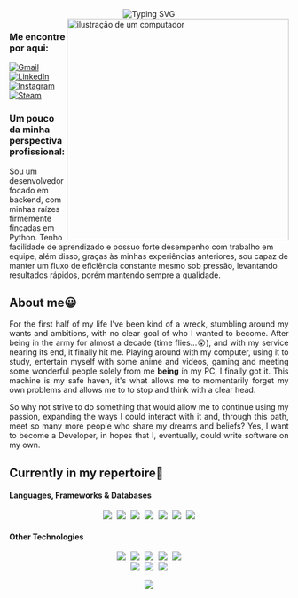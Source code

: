 <div class="title-box" align="center">
    <img src="https://readme-typing-svg.demolab.com?font=Fira+Code&size=28&duration=2000&pause=1000&color=046CF7FF&center=true&vCenter=true&width=620&height=70&lines=Hello,+my+name+is+Lucas;Aspiring+Back-end+Python+Developer;Always+in+search+of+knowledge!" alt="Typing SVG" />
</div>

<img src="https://raw.githubusercontent.com/MicaelliMedeiros/micaellimedeiros/master/image/computer-illustration.png" alt="ilustração de um computador" min-width="400px" max-width="400px" width="400px" align="right">

<div class="contact-box" align="left">
    <h3 class="contact-header">
        Me encontre por aqui:
    </h3>
    <p class="link-box" align="left">
        <a href="https://mailto:lc.aquinodeoliveira@gmail.com" title="Gmail" target="_blank">
            <img src="https://img.shields.io/badge/-Gmail-FF0000?style=flat-square&labelColor=FF0000&logo=gmail&logoColor=white&link=LINK-DO-SEU-GMAIL" alt="Gmail"/></a>
        <a href="https://www.linkedin.com/in/aquino-lucas/" title="LinkedIn" target="_blank">
            <img src="https://img.shields.io/badge/-Linkedin-0e76a8?style=flat-square&logo=Linkedin&logoColor=white&link=LINK-DO-SEU-LINKEDIN" alt="LinkedIn"/></a>
        <a href="https://www.instagram.com/cabo_perdido" title="Instagram" target="_blank">
            <img src="https://img.shields.io/badge/-Instagram-DF0174?style=flat-square&labelColor=DF0174&logo=instagram&logoColor=white&link=LINK-DO-SEU-INSTAGRAM" alt="Instagram"/></a>
        <a href="https://steamcommunity.com/id/clausalaerth/" title="Steam" target="_blank">
            <img src="https://img.shields.io/badge/Steam-%23000000.svg?logo=steam&logoColor=white" alt="Steam"/></a>
    </p>
</div>

<div class="about-box" align="left">
    <h3 class="perspective-header">
        Um pouco da minha perspectiva profissional:
    </h3>
    <p class="perspective-text" text-align="justify">
        Sou um desenvolvedor focado em backend, com minhas
raízes firmemente fincadas em Python. Tenho facilidade de
aprendizado e possuo forte desempenho com trabalho em
equipe, além disso, graças às minhas experiências anteriores,
sou capaz de manter um fluxo de eficiência constante mesmo
sob pressão, levantando resultados rápidos, porém mantendo
sempre a qualidade.
    </p>
</div>

## About me😀

<p align="justify">
    For the first half of my life I've been kind of a wreck, stumbling around my wants and ambitions, with no clear goal of who I wanted to become. After being in the army for almost a decade (time flies...&#128565), and with my service nearing its end, it finally hit me. Playing around with my computer, using it to study, entertain myself with some anime and videos, gaming and meeting some wonderful people solely from me <strong>being</strong> in my PC, I finally got it. This machine is my safe haven, it's what allows me to momentarily forget my own problems and allows me to to stop and think with a clear head.
</p>

<p align="justify">
    So why not strive to do something that would allow me to continue using my passion, expanding the ways I could interact with it and, through this path, meet so many more people who share my dreams and beliefs? Yes, I want to become a Developer, in hopes that I, eventually, could write software on my own. 
</p>

## Currently in my repertoire📖

#### Languages, Frameworks & Databases

<div align="center">
    <img src="https://img.shields.io/badge/python-3670A0?style=for-the-badge&logo=python&logoColor=ffdd54" target="_blank">
    <img src="data:image/gif;base64,R0lGODlhAQABAIAAAAAAAP///yH5BAEAAAAALAAAAAABAAEAAAIBRAA7" target="_blank">
    <img src="https://img.shields.io/badge/django-%23092E20.svg?style=for-the-badge&logo=django&logoColor=white" target="_blank">
    <img src="data:image/gif;base64,R0lGODlhAQABAIAAAAAAAP///yH5BAEAAAAALAAAAAABAAEAAAIBRAA7" target="_blank">
    <img src="https://img.shields.io/badge/DJANGO-REST-ff1709?style=for-the-badge&logo=django&logoColor=white&color=ff1709&labelColor=gray" target="_blank">
    <img src="data:image/gif;base64,R0lGODlhAQABAIAAAAAAAP///yH5BAEAAAAALAAAAAABAAEAAAIBRAA7" target="_blank">
    <img src="https://img.shields.io/badge/FastAPI-005571?style=for-the-badge&logo=fastapi" target="_blank">
    <img src="data:image/gif;base64,R0lGODlhAQABAIAAAAAAAP///yH5BAEAAAAALAAAAAABAAEAAAIBRAA7" target="_blank">
    <img src="https://img.shields.io/badge/mysql-4479A1.svg?style=for-the-badge&logo=mysql&logoColor=white" target="_blank">
    <img src="data:image/gif;base64,R0lGODlhAQABAIAAAAAAAP///yH5BAEAAAAALAAAAAABAAEAAAIBRAA7" target="_blank">
    <img src="https://img.shields.io/badge/MariaDB-003545?style=for-the-badge&logo=mariadb&logoColor=white" target="_blank">
    <img src="data:image/gif;base64,R0lGODlhAQABAIAAAAAAAP///yH5BAEAAAAALAAAAAABAAEAAAIBRAA7" target="_blank">
    <img src="https://img.shields.io/badge/sqlite-%2307405e.svg?style=for-the-badge&logo=sqlite&logoColor=white" target="_blank">
</div>

#### Other Technologies

<div align="center">
    <img src="https://img.shields.io/badge/html5-%23E34F26.svg?style=for-the-badge&logo=html5&logoColor=white" target="_blank">
    <img src="data:image/gif;base64,R0lGODlhAQABAIAAAAAAAP///yH5BAEAAAAALAAAAAABAAEAAAIBRAA7" target="_blank">
    <img src="https://img.shields.io/badge/css3-%231572B6.svg?style=for-the-badge&logo=css3&logoColor=white" target="_blank">
    <img src="data:image/gif;base64,R0lGODlhAQABAIAAAAAAAP///yH5BAEAAAAALAAAAAABAAEAAAIBRAA7" target="_blank">
    <img src="https://img.shields.io/badge/Microsoft_Word-2B579A?style=for-the-badge&logo=microsoft-word&logoColor=white">
    <img src="data:image/gif;base64,R0lGODlhAQABAIAAAAAAAP///yH5BAEAAAAALAAAAAABAAEAAAIBRAA7" target="_blank">
    <img src="https://img.shields.io/badge/Microsoft_Excel-217346?style=for-the-badge&logo=microsoft-excel&logoColor=white">
    <img src="data:image/gif;base64,R0lGODlhAQABAIAAAAAAAP///yH5BAEAAAAALAAAAAABAAEAAAIBRAA7" target="_blank">
    <img src="https://img.shields.io/badge/-selenium-%43B02A?style=for-the-badge&logo=selenium&logoColor=white">
</div>

<div align="center">
    <img src="https://img.shields.io/badge/markdown-%23000000.svg?style=for-the-badge&logo=markdown&logoColor=white">
    <img src="data:image/gif;base64,R0lGODlhAQABAIAAAAAAAP///yH5BAEAAAAALAAAAAABAAEAAAIBRAA7" target="_blank">
    <img src="https://img.shields.io/badge/git-%23F05033.svg?style=for-the-badge&logo=git&logoColor=white">
    <img src="data:image/gif;base64,R0lGODlhAQABAIAAAAAAAP///yH5BAEAAAAALAAAAAABAAEAAAIBRAA7" target="_blank">
    <img src="https://img.shields.io/badge/github-%23121011.svg?style=for-the-badge&logo=github&logoColor=white">
</div>

<div align="center">
    <p></p>
    <img src="https://github.com/user-attachments/assets/447ee33d-5346-42cf-872e-d38784c48e76">
</div>

